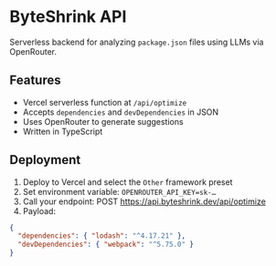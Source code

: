 # ByteShrink API

Serverless backend for analyzing `package.json` files using LLMs via OpenRouter.

## Features

- Vercel serverless function at `/api/optimize`
- Accepts `dependencies` and `devDependencies` in JSON
- Uses OpenRouter to generate suggestions
- Written in TypeScript

## Deployment

1. Deploy to Vercel and select the `Other` framework preset
2. Set environment variable: `OPENROUTER_API_KEY=sk-…`
3. Call your endpoint:
    POST https://api.byteshrink.dev/api/optimize
4. Payload:
```json
{
  "dependencies": { "lodash": "^4.17.21" },
  "devDependencies": { "webpack": "^5.75.0" }
}
```

